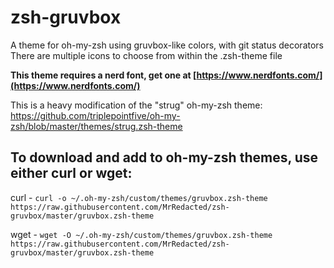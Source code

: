 # zsh-gruvbox
A theme for oh-my-zsh using gruvbox-like colors, with git status decorators
There are multiple icons to choose from within the .zsh-theme file

**This theme requires a nerd font, get one at [https://www.nerdfonts.com/](https://www.nerdfonts.com/)**

This is a heavy modification of the "strug" oh-my-zsh theme: https://github.com/triplepointfive/oh-my-zsh/blob/master/themes/strug.zsh-theme

## To download and add to oh-my-zsh themes, use either curl or wget:

curl - `curl -o ~/.oh-my-zsh/custom/themes/gruvbox.zsh-theme https://raw.githubusercontent.com/MrRedacted/zsh-gruvbox/master/gruvbox.zsh-theme`

wget - `wget -O ~/.oh-my-zsh/custom/themes/gruvbox.zsh-theme https://raw.githubusercontent.com/MrRedacted/zsh-gruvbox/master/gruvbox.zsh-theme`
